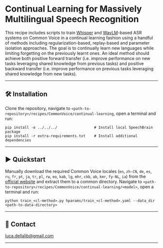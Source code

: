 # Continual Learning for Massively Multilingual Speech Recognition

This recipe includes scripts to train [Whisper](https://cdn.openai.com/papers/whisper.pdf) and
[WavLM](https://arxiv.org/abs/2110.13900)-based ASR systems on Common Voice in a continual learning fashion
using a handful of methods including regularization-based, replay-based and parameter isolation approaches.
The goal is to continually learn new languages while limiting forgetting on the previously learnt ones.
An ideal method should achieve both positive forward transfer (i.e. improve performance on new tasks leveraging
shared knowledge from previous tasks) and positive backward transfer (i.e. improve performance on previous tasks
leveraging shared knowledge from new tasks).

---------------------------------------------------------------------------------------------------------

## 🛠️️ Installation

Clone the repository, navigate to `<path-to-repository>/recipes/CommonVoice/continual-learning`,
open a terminal and run:

```
pip install -e ../../../                 # Install local SpeechBrain package
pip install -r extra-requirements.txt    # Install additional dependencies
```

---------------------------------------------------------------------------------------------------------

## ▶️ Quickstart

Manually download the required Common Voice locales (`en`, `zh-CN`, `de`, `es`, `ru`, `fr`, `pt`, `ja`,
`tr`, `pl`, `rw`, `eo`, `kab`, `lg`, `mhr`, `ckb`, `ab`, `kmr`, `fy-NL`, `ia`) from the [official
website](https://commonvoice.mozilla.org/en/datasets) and extract them to a common directory.
Navigate to `<path-to-repository>/recipes/CommonVoice/continual-learning/<model>`, open a terminal and run:

```
python train_<cl-method>.py hparams/train_<cl-method>.yaml --data_dir <path-to-data-directory>
```

---------------------------------------------------------------------------------------------------------

## 📧 Contact

[luca.dellalib@gmail.com](mailto:luca.dellalib@gmail.com)

---------------------------------------------------------------------------------------------------------
